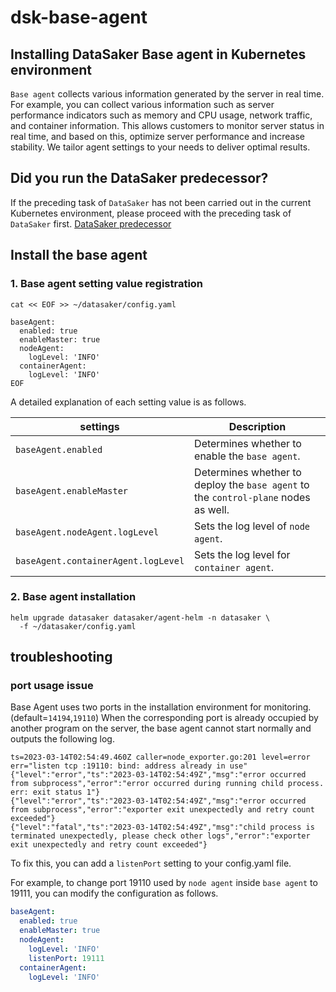# dsk-base-agent

## Installing DataSaker Base agent in Kubernetes environment

`Base agent` collects various information generated by the server in real time. For example, you can collect various information such as server performance indicators such as memory and CPU usage, network traffic, and container information. This allows customers to monitor server status in real time, and based on this, optimize server performance and increase stability. We tailor agent settings to your needs to deliver optimal results.

## Did you run the DataSaker predecessor?

If the preceding task of `DataSaker` has not been carried out in the current Kubernetes environment, please proceed with the preceding task of `DataSaker` first. [DataSaker predecessor](dsk-base-agent/kor/$%7BPREPARATION\_MANUAL\_KR%7D/)

## Install the base agent

### 1. Base agent setting value registration

```shell
cat << EOF >> ~/datasaker/config.yaml

baseAgent:
  enabled: true
  enableMaster: true
  nodeAgent:
    logLevel: 'INFO'
  containerAgent:
    logLevel: 'INFO'
EOF
```

A detailed explanation of each setting value is as follows.

| settings | Description |
| ----------------------------------- | -------------------------------------------------- |
| `baseAgent.enabled` | Determines whether to enable the `base agent`. |
| `baseAgent.enableMaster` | Determines whether to deploy the `base agent` to the `control-plane` nodes as well. |
| `baseAgent.nodeAgent.logLevel` | Sets the log level of `node agent`. |
| `baseAgent.containerAgent.logLevel` | Sets the log level for `container agent`. |

### 2. Base agent installation

```shell
helm upgrade datasaker datasaker/agent-helm -n datasaker \
  -f ~/datasaker/config.yaml
```

## troubleshooting

### port usage issue

Base Agent uses two ports in the installation environment for monitoring. (default=`14194`,`19110`) When the corresponding port is already occupied by another program on the server, the base agent cannot start normally and outputs the following log.

```shell
ts=2023-03-14T02:54:49.460Z caller=node_exporter.go:201 level=error err="listen tcp :19110: bind: address already in use"
{"level":"error","ts":"2023-03-14T02:54:49Z","msg":"error occurred from subprocess","error":"error occurred during running child process. err: exit status 1"}
{"level":"error","ts":"2023-03-14T02:54:49Z","msg":"error occurred from subprocess","error":"exporter exit unexpectedly and retry count exceeded"}
{"level":"fatal","ts":"2023-03-14T02:54:49Z","msg":"child process is terminated unexpectedly, please check other logs","error":"exporter exit unexpectedly and retry count exceeded"}
```

To fix this, you can add a `listenPort` setting to your config.yaml file.

For example, to change port 19110 used by `node agent` inside `base agent` to 19111, you can modify the configuration as follows.

```yaml
baseAgent:
  enabled: true
  enableMaster: true
  nodeAgent:
    logLevel: 'INFO'
    listenPort: 19111
  containerAgent:
    logLevel: 'INFO'
```